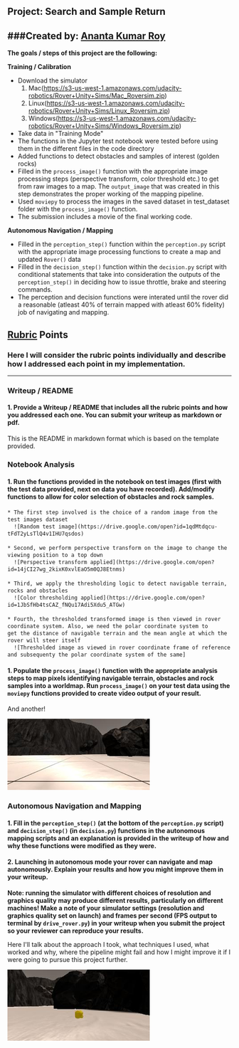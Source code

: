 ## Project: Search and Sample Return

###Created by: [Ananta Kumar Roy](https://github.com/anantakrroy/)
---


**The goals / steps of this project are the following:**  

**Training / Calibration**  

* Download the simulator 
  1. Mac(https://s3-us-west-1.amazonaws.com/udacity-robotics/Rover+Unity+Sims/Mac_Roversim.zip)
  2. Linux(https://s3-us-west-1.amazonaws.com/udacity-robotics/Rover+Unity+Sims/Linux_Roversim.zip)
  3. Windows(https://s3-us-west-1.amazonaws.com/udacity-robotics/Rover+Unity+Sims/Windows_Roversim.zip)
* Take data in "Training Mode"
* The functions in the Jupyter test notebook were tested before using them in the different files in the code directory
* Added functions to detect obstacles and samples of interest (golden rocks)
* Filled in the `process_image()` function with the appropriate image processing steps (perspective transform, color threshold etc.) to get from raw images to a map.  The `output_image` that was created in this step demonstrates the proper working of the mapping pipeline.
* Used `moviepy` to process the images in the saved dataset in test_dataset folder with the `process_image()` function.  
* The submission includes a movie of the final working code.

**Autonomous Navigation / Mapping**

* Filled in the `perception_step()` function within the `perception.py` script with the appropriate image processing functions to create a map and updated `Rover()` data 
* Filled in the `decision_step()` function within the `decision.py` script with conditional statements that take into consideration the outputs of the `perception_step()` in deciding how to issue throttle, brake and steering commands. 
* The perception and decision functions were interated until the  rover did a reasonable (atleast 40% of terrain mapped with atleast 60% fidelity) job of navigating and mapping.  

[//]: # (Image References)

[image1]: ./misc/rover_image.jpg
[image2]: ./calibration_images/example_grid1.jpg
[image3]: ./calibration_images/example_rock1.jpg 

## [Rubric](https://review.udacity.com/#!/rubrics/916/view) Points
### Here I will consider the rubric points individually and describe how I addressed each point in my implementation.  

---
### Writeup / README

#### 1. Provide a Writeup / README that includes all the rubric points and how you addressed each one.  You can submit your writeup as markdown or pdf.  

This is the README in markdown format which is based on the template provided.

### Notebook Analysis
#### 1. Run the functions provided in the notebook on test images (first with the test data provided, next on data you have recorded). Add/modify functions to allow for color selection of obstacles and rock samples.

    * The first step involved is the choice of a random image from the test images dataset
      ![Random test image](https://drive.google.com/open?id=1qdMtdqcu-tFdT2yLsTlQ4v1IHU7qsdos)
     
    * Second, we perform perspective transform on the image to change the viewing position to a top down
      ![Perspective transform applied](https://drive.google.com/open?id=14jCI27wg_2kixK0xvlEaO5m0QJ8Etnms)
      
    * Third, we apply the thresholding logic to detect navigable terrain, rocks and obstacles
      ![Color thresholding applied](https://drive.google.com/open?id=1JbSfHb4tsCAZ_fNQu17Adi5Xdu5_ATGw)
      
    * Fourth, the thresholded transformed image is then viewed in rover coordinate system. Also, we need the polar coordinate system to 
    get the distance of navigable terrain and the mean angle at which the rover will steer itself
      ![Thresholded image as viewed in rover coordinate frame of reference and subsequenty the polar coordinate system of the same]



#### 1. Populate the `process_image()` function with the appropriate analysis steps to map pixels identifying navigable terrain, obstacles and rock samples into a worldmap.  Run `process_image()` on your test data using the `moviepy` functions provided to create video output of your result. 
And another! 

![alt text][image2]
### Autonomous Navigation and Mapping

#### 1. Fill in the `perception_step()` (at the bottom of the `perception.py` script) and `decision_step()` (in `decision.py`) functions in the autonomous mapping scripts and an explanation is provided in the writeup of how and why these functions were modified as they were.


#### 2. Launching in autonomous mode your rover can navigate and map autonomously.  Explain your results and how you might improve them in your writeup.  

**Note: running the simulator with different choices of resolution and graphics quality may produce different results, particularly on different machines!  Make a note of your simulator settings (resolution and graphics quality set on launch) and frames per second (FPS output to terminal by `drive_rover.py`) in your writeup when you submit the project so your reviewer can reproduce your results.**

Here I'll talk about the approach I took, what techniques I used, what worked and why, where the pipeline might fail and how I might improve it if I were going to pursue this project further.  



![alt text][image3]


